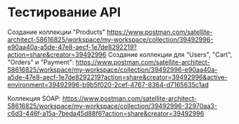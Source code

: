 # Тестирование API
Создание коллекции "Products" https://www.postman.com/satellite-architect-58616825/workspace/my-workspace/collection/39492996-e90aa40a-a5de-47e8-aecf-1e7de8292219?action=share&creator=39492996
Создание коллекции для "Users", "Cart", "Orders" и "Payment": https://www.postman.com/satellite-architect-58616825/workspace/my-workspace/collection/39492996-e90aa40a-a5de-47e8-aecf-1e7de8292219?action=share&creator=39492996&active-environment=39492996-b9b5f020-2cef-4767-8364-d7165635c1ad

Коллекция SOAP: https://www.postman.com/satellite-architect-58616825/workspace/my-workspace/collection/39492996-32970aa3-c6d3-446f-a15a-7beda45d88f6?action=share&creator=39492996
